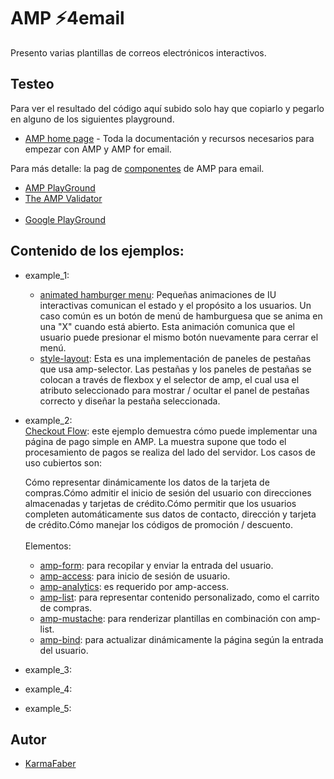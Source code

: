 # AMP ⚡4email

Presento varias plantillas de correos electrónicos interactivos.


## Testeo
Para ver el resultado del código aquí subido solo hay que copiarlo y pegarlo en alguno de los siguientes playground.
* [AMP home page](https://amp.dev/) - Toda la documentación y recursos necesarios para empezar con AMP y AMP for email. 

Para más detalle: la pag de [componentes](https://amp.dev/documentation/components/?format=websites) de AMP para email.
* [AMP PlayGround](https://playground.amp.dev/) 
* [The AMP Validator](https://validator.ampproject.org/#htmlFormat=AMP4EMAIL)<br/><br/>
* [Google PlayGround](https://amp.gmail.dev/playground/)


## Contenido de los ejemplos:
* example_1:<br/>
  - [animated hamburger menu](https://amp.dev/documentation/examples/multimedia-animations/animated_hamburger_menu.email/?format=email): Pequeñas animaciones de IU interactivas comunican el estado y el propósito a los usuarios. Un caso común es un botón de menú de hamburguesa que se anima en una "X" cuando está abierto. Esta animación comunica que el usuario puede presionar el mismo botón nuevamente para cerrar el menú.
  - [style-layout](https://amp.dev/documentation/examples/style-layout/tab_panels_with_amp-selector.email/?format=email): Esta es una implementación de paneles de pestañas que usa amp-selector. Las pestañas y los paneles de pestañas se colocan a través de flexbox y el selector de amp, el cual usa el atributo seleccionado para mostrar / ocultar el panel de pestañas correcto y diseñar la pestaña seleccionada.<br/>

* example_2:<br/>
  [Checkout Flow](https://amp.dev/documentation/examples/e-commerce/checkout_flow/?format=websites): este ejemplo demuestra cómo puede implementar una página de pago simple en AMP. La muestra supone que todo el procesamiento de pagos se realiza del lado del servidor. Los casos de uso cubiertos son:

  Cómo representar dinámicamente los datos de la tarjeta de compras.Cómo admitir el inicio de sesión del usuario con direcciones almacenadas y tarjetas de crédito.Cómo permitir que los usuarios completen automáticamente sus datos de contacto, dirección y tarjeta de crédito.Cómo manejar los códigos de promoción / descuento.
  <br/><br/>
  Elementos: 
  - [amp-form](https://amp.dev/documentation/components/amp-form/?format=websites): para recopilar y enviar la entrada del usuario.
  - [amp-access](https://amp.dev/documentation/components/amp-access/?format=websites): para inicio de sesión de usuario.
  - [amp-analytics](https://amp.dev/documentation/components/amp-analytics/?format=websites): es requerido por amp-access.
  - [amp-list](https://amp.dev/documentation/components/amp-list/?format=websites): para representar contenido personalizado, como el carrito de compras.
  - [amp-mustache](https://amp.dev/documentation/components/amp-mustache/?format=websites): para renderizar plantillas en combinación con amp-list.
  - [amp-bind](https://amp.dev/documentation/components/amp-bind/?format=websites): para actualizar dinámicamente la página según la entrada del usuario.




* example_3:<br/>


* example_4:<br/>


* example_5:<br/>
  




 

## Autor

* [KarmaFaber](https://github.com/KarmaFaber)


